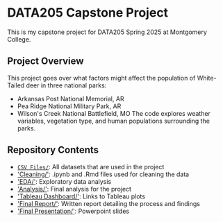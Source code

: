 # DATA205 Capstone Project
This is my capstone project for DATA205 Spring 2025 at Montgomery College.

## Project Overview
This project goes over what factors might affect the population of White-Tailed deer in three national parks:
- Arkansas Post National Memorial, AR
- Pea Ridge National Military Park, AR
- Wilson's Creek National Battlefield, MO
The code explores weather variables, vegetation type, and human populations surrounding the parks.

## Repository Contents
- [`CSV Files/`]([CSV_Files]/): All datasets that are used in the project
- ['Cleaning/'](Cleaning/): .ipynb and .Rmd files used for cleaning the data
- ['EDA/'](EDA/): Exploratory data analysis
- ['Analysis/'](Analysis/): Final analysis for the project
- ['Tableau Dashboard/'](Tableau-Dashboard/): Links to Tableau plots
- ['Final Report/'](Final-Report/): Written report detailing the process and findings
- ['Final Presentation/'](Final-Presentation/): Powerpoint slides
